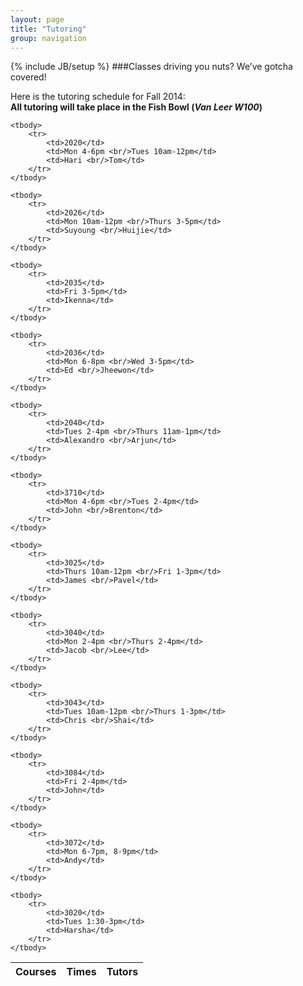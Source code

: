 ```yaml
---
layout: page
title: "Tutoring"
group: navigation
---
```

{% include JB/setup %}
###Classes driving you nuts? We’ve gotcha covered!

Here is the tutoring schedule for Fall 2014: <br/>
__All tutoring will take place in the Fish Bowl (_Van Leer W100_)__


<table class="table table-hover">
	<thead>
	    <tr>
	        <th>Courses</th>
	        <th>Times</th>
	        <th>Tutors</th>
	    </tr>
    </thead>

    <tbody>
    	<tr>
	    	<td>2020</td>
			<td>Mon 4-6pm <br/>Tues 10am-12pm</td>
			<td>Hari <br/>Tom</td>
		</tr>
    </tbody>

    <tbody>
    	<tr>
	    	<td>2026</td>
			<td>Mon 10am-12pm <br/>Thurs 3-5pm</td>
			<td>Suyoung <br/>Huijie</td>
		</tr>
    </tbody>

    <tbody>
    	<tr>
	    	<td>2035</td>
			<td>Fri 3-5pm</td>
			<td>Ikenna</td>
		</tr>
    </tbody>

    <tbody>
    	<tr>
	    	<td>2036</td>
			<td>Mon 6-8pm <br/>Wed 3-5pm</td>
			<td>Ed <br/>Jheewon</td>
		</tr>
    </tbody>

    <tbody>
    	<tr>
	    	<td>2040</td>
			<td>Tues 2-4pm <br/>Thurs 11am-1pm</td>
			<td>Alexandro <br/>Arjun</td>
		</tr>
    </tbody>

    <tbody>
    	<tr>
	    	<td>3710</td>
			<td>Mon 4-6pm <br/>Tues 2-4pm</td>
			<td>John <br/>Brenton</td>
		</tr>
    </tbody>

    <tbody>
    	<tr>
	    	<td>3025</td>
			<td>Thurs 10am-12pm <br/>Fri 1-3pm</td>
			<td>James <br/>Pavel</td>
		</tr>
    </tbody>

    <tbody>
    	<tr>
	    	<td>3040</td>
			<td>Mon 2-4pm <br/>Thurs 2-4pm</td>
			<td>Jacob <br/>Lee</td>
		</tr>
    </tbody>

    <tbody>
    	<tr>
	    	<td>3043</td>
			<td>Tues 10am-12pm <br/>Thurs 1-3pm</td>
			<td>Chris <br/>Shai</td>
		</tr>
    </tbody>

    <tbody>
    	<tr>
	    	<td>3084</td>
			<td>Fri 2-4pm</td>
			<td>John</td>
		</tr>
    </tbody>

    <tbody>
    	<tr>
	    	<td>3072</td>
			<td>Mon 6-7pm, 8-9pm</td>
			<td>Andy</td>
		</tr>
    </tbody>

    <tbody>
    	<tr>
	    	<td>3020</td>
			<td>Tues 1:30-3pm</td>
			<td>Harsha</td>
		</tr>
    </tbody>

</table>
